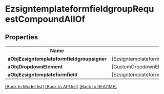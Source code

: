 # EzsigntemplateformfieldgroupRequestCompoundAllOf

## Properties
Name | Type | Description | Notes
------------ | ------------- | ------------- | -------------
**aObjEzsigntemplateformfieldgroupsigner** | [EzsigntemplateformfieldgroupsignerRequestCompound] |  | 
**aObjDropdownElement** | [CustomDropdownElementRequestCompound] |  | [optional] 
**aObjEzsigntemplateformfield** | [EzsigntemplateformfieldRequestCompound] |  | 

[[Back to Model list]](../README.md#documentation-for-models) [[Back to API list]](../README.md#documentation-for-api-endpoints) [[Back to README]](../README.md)


